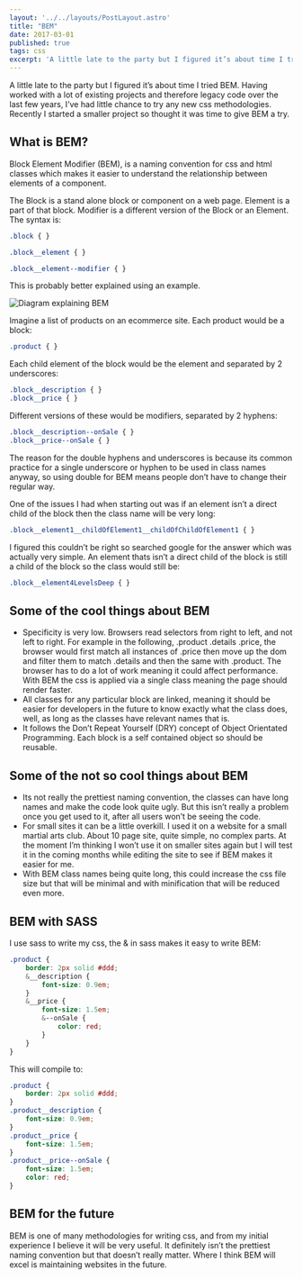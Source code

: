 ```yaml
---
layout: '../../layouts/PostLayout.astro'
title: "BEM"
date: 2017-03-01
published: true
tags: css
excerpt: 'A little late to the party but I figured it’s about time I tried BEM. Having worked with a lot of existing projects and therefore legacy code over the last few years, I’ve had little chance to try any new css methodologies. Recently I started a smaller project so thought it was time to give BEM a try.'
---
```


A little late to the party but I figured it’s about time I tried BEM. Having worked with a lot of existing projects and therefore legacy code over the last few years, I’ve had little chance to try any new css methodologies. Recently I started a smaller project so thought it was time to give BEM a try.

## What is BEM?

Block Element Modifier (BEM), is a naming convention for css and html classes which makes it easier to understand the relationship between elements of a component. 

The Block is a stand alone block or component on a web page. Element is a part of that block. Modifier is a different version of the Block or an Element. The syntax is:

```css
.block { }

.block__element { }

.block__element--modifier { }
```

This is probably better explained using an example.

<img src="/images/bem.jpg" class="contentImage" alt="Diagram explaining BEM" />

Imagine a list of products on an ecommerce site. Each product would be a block:

```css
.product { }
```

Each child element of the block would be the element and separated by 2 underscores: 

```css
.block__description { }
.block__price { }
```

Different versions of these would be modifiers, separated by 2 hyphens:

```css
.block__description--onSale { }
.block__price--onSale { }
```

The reason for the double hyphens and underscores is because its common practice for a single underscore or hyphen to be used in class names anyway, so using double for BEM means people don’t have to change their regular way.

One of the issues I had when starting out was if an element isn’t a direct child of the block then the class name will be very long: 

```css
.block__element1__childOfElement1__childOfChildOfElement1 { }
```

I figured this couldn’t be right so searched google for the answer which was actually very simple. An element thats isn’t a direct child of the block is still a child of the block so the class would still be:

```css
.block__element4LevelsDeep { }
```

## Some of the cool things about BEM

* Specificity is very low. Browsers read selectors from right to left, and not left to right. For example in the following, <span class="inlineCode">.product .details .price</span>, the browser would first match all instances of <span class="inlineCode">.price</span> then move up the dom and filter them to match <span class="inlineCode">.details</span> and then the same with <span class="inlineCode">.product</span>. The browser has to do a lot of work meaning it could affect performance. With BEM the css is applied via a single class meaning the page should render faster.
* All classes for any particular block are linked, meaning it should be easier for developers in the future to know exactly what the class does, well, as long as the classes have relevant names that is. 
* It follows the Don’t Repeat Yourself (DRY) concept of Object Orientated Programming. Each block is a self contained object so should be reusable.

## Some of the not so cool things about BEM

* Its not really the prettiest naming convention, the classes can have long names and make the code look quite ugly. But this isn’t really a problem once you get used to it, after all users won’t be seeing the code.
* For small sites it can be a little overkill. I used it on a website for a small martial arts club. About 10 page site, quite simple, no complex parts. At the moment I’m thinking I won’t use it on smaller sites again but I will test it in the coming months while editing the site to see if BEM makes it easier for me. 
* With BEM class names being quite long, this could increase the css file size but that will be minimal and with minification that will be reduced even more.

## BEM with SASS

I use sass to write my css, the <span class="inlineCode">&</span> in sass makes it easy to write BEM:

```scss
.product {
	border: 2px solid #ddd;
	&__description {
		font-size: 0.9em;
	}
	&__price {
		font-size: 1.5em;
		&--onSale {
			color: red;	
		}
	}
}
```

This will compile to:

```css
.product {
	border: 2px solid #ddd;
}
.product__description {
	font-size: 0.9em;
}
.product__price {
	font-size: 1.5em;
}
.product__price--onSale {
	font-size: 1.5em;
	color: red;
}
```


## BEM for the future

BEM is one of many methodologies for writing css, and from my initial experience I believe it will be very useful. It definitely isn’t the prettiest naming convention but that doesn’t really matter. Where I think BEM will excel is maintaining websites in the future.